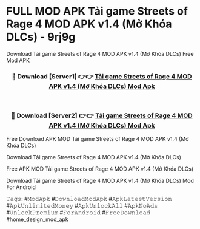 # FULL MOD APK Tải game Streets of Rage 4 MOD APK v1.4 (Mở Khóa DLCs) - 9rj9g
Download Tải game Streets of Rage 4 MOD APK v1.4 (Mở Khóa DLCs) Free Mod APK

<div align="center">
<h3>🔴 Download [Server1] 👉👉 <a href="https://apk-comot.site?title=Tải_game_Streets_of_Rage_4_MOD_APK_v1.4_(Mở_Khóa_DLCs)">Tải game Streets of Rage 4 MOD APK v1.4 (Mở Khóa DLCs) Mod Apk</a></h3><br>

<h3>🔴 Download [Server2] 👉👉 <a href="https://apk-comot.site?title=Tải_game_Streets_of_Rage_4_MOD_APK_v1.4_(Mở_Khóa_DLCs)">Tải game Streets of Rage 4 MOD APK v1.4 (Mở Khóa DLCs) Mod Apk</a></h3>
</div>


Free Download APK MOD Tải game Streets of Rage 4 MOD APK v1.4 (Mở Khóa DLCs)

Download Tải game Streets of Rage 4 MOD APK v1.4 (Mở Khóa DLCs) 

Free APK MOD Tải game Streets of Rage 4 MOD APK v1.4 (Mở Khóa DLCs) 

Download Tải game Streets of Rage 4 MOD APK v1.4 (Mở Khóa DLCs) Mod For Android

𝚃𝚊𝚐𝚜: #𝙼𝚘𝚍𝙰𝚙𝚔 #𝙳𝚘𝚠𝚗𝚕𝚘𝚊𝚍𝙼𝚘𝚍𝙰𝚙𝚔 #𝙰𝚙𝚔𝙻𝚊𝚝𝚎𝚜𝚝𝚅𝚎𝚛𝚜𝚒𝚘𝚗 #𝙰𝚙𝚔𝚄𝚗𝚕𝚒𝚖𝚒𝚝𝚎𝚍𝙼𝚘𝚗𝚎𝚢 #𝙰𝚙𝚔𝚄𝚗𝚕𝚘𝚌𝚔𝙰𝚕𝚕 #𝙰𝚙𝚔𝙽𝚘𝙰𝚍𝚜 #𝚄𝚗𝚕𝚘𝚌𝚔𝙿𝚛𝚎𝚖𝚒𝚞𝚖 #𝙵𝚘𝚛𝙰𝚗𝚍𝚛𝚘𝚒𝚍 #𝙵𝚛𝚎𝚎𝙳𝚘𝚠𝚗𝚕𝚘𝚊𝚍 #home_design_mod_apk